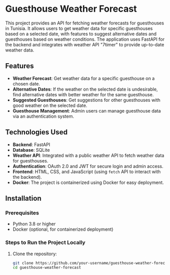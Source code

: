 # Guesthouse Weather Forecast

This project provides an API for fetching weather forecasts for guesthouses in Tunisia. It allows users to get weather data for specific guesthouses based on a selected date, with features to suggest alternative dates and guesthouses based on weather conditions. The application uses FastAPI for the backend and integrates with weather API "7timer" to provide up-to-date weather data.

## Features

- **Weather Forecast**: Get weather data for a specific guesthouse on a chosen date.
- **Alternative Dates**: If the weather on the selected date is undesirable, find alternative dates with better weather for the same guesthouse.
- **Suggested Guesthouses**: Get suggestions for other guesthouses with good weather on the selected date.
- **Guesthouse Management**: Admin users can manage guesthouse data via an authentication system.

## Technologies Used

- **Backend**: FastAPI
- **Database**: SQLite
- **Weather API**: Integrated with a public weather API to fetch weather data for guesthouses.
- **Authentication**: OAuth 2.0 and JWT for secure login and admin access.
- **Frontend**: HTML, CSS, and JavaScript (using `fetch` API to interact with the backend).
- **Docker**: The project is containerized using Docker for easy deployment.

## Installation

### Prerequisites

- Python 3.8 or higher
- Docker (optional, for containerized deployment)

### Steps to Run the Project Locally

1. Clone the repository:
   ```bash
   git clone https://github.com/your-username/guesthouse-weather-forecast.git
   cd guesthouse-weather-forecast
